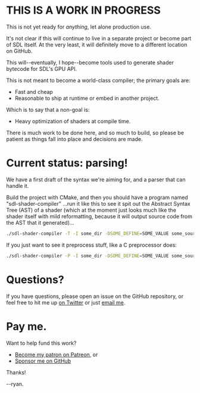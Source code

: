 # THIS IS A WORK IN PROGRESS

This is not yet ready for _anything_, let alone production use.

It's not clear if this will continue to live in a separate project or
become part of SDL itself. At the very least, it will definitely move to
a different location on GitHub.

This will--eventually, I hope--become tools used to generate shader
bytecode for SDL's GPU API.

This is not meant to become a world-class compiler; the primary goals are:

- Fast and cheap
- Reasonable to ship at runtime or embed in another project.

Which is to say that a non-goal is:

- Heavy optimization of shaders at compile time.

There is much work to be done here, and so much to build, so please be
patient as things fall into place and decisions are made.

# Current status: parsing!

We have a first draft of the syntax we're aiming for, and a parser that
can handle it.

Build the project with CMake, and then you should have a program named
"sdl-shader-compiler" ...run it like this to see it spit out the
Abstract Syntax Tree (AST) of a shader (which at the moment just looks
much like the shader itself with mild reformatting, because it will output
source code from the AST that it generated)...

```bash
./sdl-shader-compiler -T -I some_dir -DSOME_DEFINE=SOME_VALUE some_source.shader
```

If you just want to see it preprocess stuff, like a C preprocessor does:

```bash
./sdl-shader-compiler -P -I some_dir -DSOME_DEFINE=SOME_VALUE some_source.shader
```

# Questions?

If you have questions, please open an issue on the GitHub repository, or
feel free to hit me up [on Twitter](https://twitter.com/icculus) or just
[email me](mailto:icculus@icculus.org).

# Pay me.

Want to help fund this work?
- [Become my patron on Patreon](https://patreon.com/icculus), or
- [Sponsor me on GitHub](https://github.com/sponsors/icculus)

Thanks!

--ryan.

